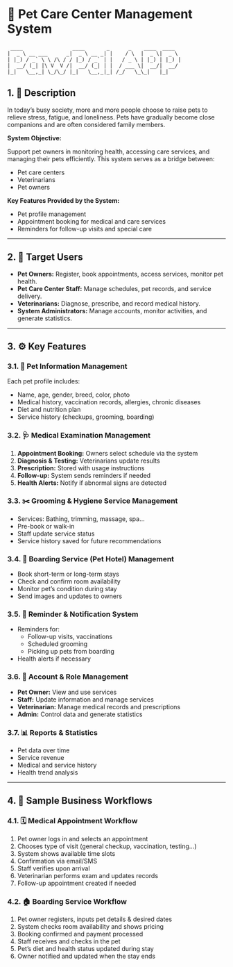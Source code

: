 # 🐾 Pet Care Center Management System

```text
 ____                ____       _      _    ____  ____  
|  _ \ __ ___      _|  _ \ __ _| |    / \  |  _ \|  _ \ 
| |_) / _` \ \ /\ / / |_) / _` | |   / _ \ | |_) | |_) |
|  __/ (_| |\ V  V /|  __/ (_| | |  / ___ \|  __/|  __/ 
|_|   \__,_| \_/\_/ |_|   \__,_|_| /_/   \_\_|   |_|    
```

## 1. 📝 Description

In today’s busy society, more and more people choose to raise pets to relieve stress, fatigue, and loneliness. Pets have gradually become close companions and are often considered family members.

**System Objective:**

Support pet owners in monitoring health, accessing care services, and managing their pets efficiently. This system serves as a bridge between:

- Pet care centers
- Veterinarians
- Pet owners

**Key Features Provided by the System:**

- Pet profile management
- Appointment booking for medical and care services
- Reminders for follow-up visits and special care

---

## 2. 👥 Target Users

- **Pet Owners:**
  Register, book appointments, access services, monitor pet health.
- **Pet Care Center Staff:**
  Manage schedules, pet records, and service delivery.
- **Veterinarians:**
  Diagnose, prescribe, and record medical history.
- **System Administrators:**
  Manage accounts, monitor activities, and generate statistics.

---

## 3. ⚙️ Key Features

### 3.1. 📁 Pet Information Management

Each pet profile includes:

- Name, age, gender, breed, color, photo
- Medical history, vaccination records, allergies, chronic diseases
- Diet and nutrition plan
- Service history (checkups, grooming, boarding)

### 3.2. 🩺 Medical Examination Management

1. **Appointment Booking:** Owners select schedule via the system
2. **Diagnosis & Testing:** Veterinarians update results
3. **Prescription:** Stored with usage instructions
4. **Follow-up:** System sends reminders if needed
5. **Health Alerts:** Notify if abnormal signs are detected

### 3.3. ✂️ Grooming & Hygiene Service Management

- Services: Bathing, trimming, massage, spa...
- Pre-book or walk-in
- Staff update service status
- Service history saved for future recommendations

### 3.4. 🏨 Boarding Service (Pet Hotel) Management

- Book short-term or long-term stays
- Check and confirm room availability
- Monitor pet’s condition during stay
- Send images and updates to owners

### 3.5. 🔔 Reminder & Notification System

- Reminders for:
  - Follow-up visits, vaccinations
  - Scheduled grooming
  - Picking up pets from boarding
- Health alerts if necessary

### 3.6. 👤 Account & Role Management

- **Pet Owner:** View and use services
- **Staff:** Update information and manage services
- **Veterinarian:** Manage medical records and prescriptions
- **Admin:** Control data and generate statistics

### 3.7. 📊 Reports & Statistics

- Pet data over time
- Service revenue
- Medical and service history
- Health trend analysis

---

## 4. 🔄 Sample Business Workflows

### 4.1. 🗓️ Medical Appointment Workflow

1. Pet owner logs in and selects an appointment
2. Chooses type of visit (general checkup, vaccination, testing...)
3. System shows available time slots
4. Confirmation via email/SMS
5. Staff verifies upon arrival
6. Veterinarian performs exam and updates records
7. Follow-up appointment created if needed

### 4.2. 🏠 Boarding Service Workflow

1. Pet owner registers, inputs pet details & desired dates
2. System checks room availability and shows pricing
3. Booking confirmed and payment processed
4. Staff receives and checks in the pet
5. Pet’s diet and health status updated during stay
6. Owner notified and updated when the stay ends

